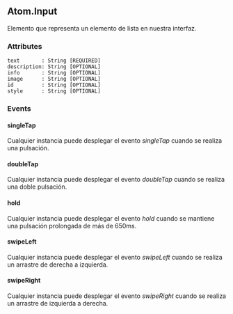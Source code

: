 ## Atom.Input
Elemento que representa un elemento de lista en nuestra interfaz.

### Attributes

```
text       : String [REQUIRED]
description: String [OPTIONAL]
info       : String [OPTIONAL]
image      : String [OPTIONAL]
id         : String [OPTIONAL]
style      : String [OPTIONAL]
```

### Events

#### singleTap
Cualquier instancia puede desplegar el evento *singleTap* cuando se realiza una pulsación.

#### doubleTap
Cualquier instancia puede desplegar el evento *doubleTap* cuando se realiza una doble pulsación.

#### hold
Cualquier instancia puede desplegar el evento *hold* cuando se mantiene una pulsación prolongada de más de 650ms.

#### swipeLeft
Cualquier instancia puede desplegar el evento *swipeLeft* cuando se realiza un arrastre de derecha a izquierda.

#### swipeRight
Cualquier instancia puede desplegar el evento *swipeRight* cuando se realiza un arrastre de izquierda a derecha.